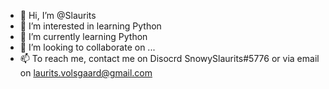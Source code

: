 - 👋 Hi, I’m @Slaurits
- 👀 I’m interested in learning Python
- 🌱 I’m currently learning Python
- 💞️ I’m looking to collaborate on ...
- 📫 To reach me, contact me on Disocrd SnowySlaurits#5776 or via email on laurits.volsgaard@gmail.com

<!---
Slaurits/Slaurits is a ✨ special ✨ repository because its `README.md` (this file) appears on your GitHub profile.
You can click the Preview link to take a look at your changes.
--->

